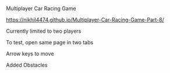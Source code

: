 Multiplayer Car Racing Game

https://nikhil4474.github.io/Multiplayer-Car-Racing-Game-Part-8/

Currently limited to two players

To test, open same page in two tabs

Arrow keys to move

Added Obstacles

